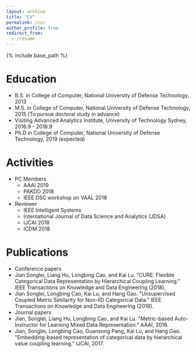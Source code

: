 ```yaml
---
layout: archive
title: "CV"
permalink: /cv/
author_profile: true
redirect_from:
  - /resume
---
```


{% include base_path %}

Education
======
* B.S. in College of Computer, National University of Defense Technology, 2013
* M.S. in College of Computer, National University of Defense Technology, 2015 (To pursue doctoral study in advance)
* Visiting Advanced Analytics Institute, University of Technology Sydney, 2016.9 - 2018.9
* Ph.D in College of Computer, National University of Defense Technology, 2019 (expected)

Activities
======
* PC Members
  * AAAI 2019
  * PAKDD 2018
  * IEEE DSC workshop on VAAL 2018
* Reviewer
  * IEEE Intelligent Systems
  * International Journal of Data Science and Analytics (JDSA)
  * IJCAI 2018
  * ICDM 2018

Publications
============
*  Conference papers
  * Jian Songlei, Liang Hu, Longbing Cao, and Kai Lu. "CURE: Flexible Categorical Data Representation by Hierarchical Coupling Learning." IEEE Transactions on Knowledge and Data Engineering (2018),
  * Jian Songlei, Longbing Cao, Kai Lu, and Hang Gao. "Unsupervised Coupled Metric Similarity for Non-IID Categorical Data." IEEE Transactions on Knowledge and Data Engineering (2018).
*  Journal papers
  * Jian, Songlei, Liang Hu, Longbing Cao, and Kai Lu. "Metric-based Auto-Instructor for Learning Mixed Data Representation." AAAI, 2018.
  * Jian, Songlei, Longbing Cao, Guansong Pang, Kai Lu, and Hang Gao. "Embedding-based representation of categorical data by hierarchical value coupling learning." IJCAI, 2017.




  
  